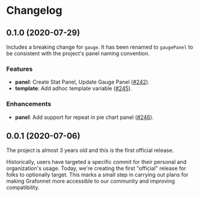 # Changelog

## 0.1.0 (2020-07-29)

Includes a breaking change for `gauge`. It has been renamed to `gaugePanel` to
be consistent with the project's panel naming convention.

### Features

* **panel**: Create Stat Panel, Update Gauge Panel
  ([#242](https://github.com/grafana/grafonnet-lib/pull/242)).
* **template**: Add adhoc template variable
  ([#245](https://github.com/grafana/grafonnet-lib/pull/245)).

### Enhancements

* **panel**: Add support for repeat in pie chart panel
  ([#246](https://github.com/grafana/grafonnet-lib/pull/246)).

## 0.0.1 (2020-07-06)

The project is almost 3 years old and this is the first official release.

Historically, users have targeted a specific commit for their personal and
organization's usage. Today, we're creating the first "official" release for
folks to optionally target. This marks a small step in carrying out plans for
making Grafonnet more accessible to our community and improving compatibility.
